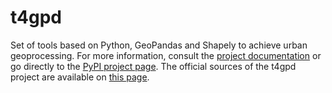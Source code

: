 # t4gpd
Set of tools based on Python, GeoPandas and Shapely to achieve urban geoprocessing. For more information, consult the [project documentation](https://t4gpd-docs.readthedocs.io) or go directly to the [PyPI project page](https://pypi.org/project/t4gpd/). The official sources of the t4gpd project are available on [this page](https://github.com/thomas-leduc/t4gpd).
